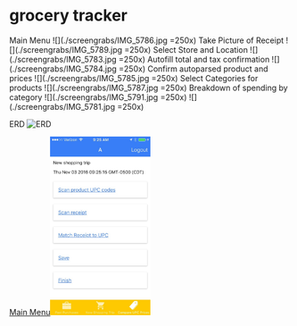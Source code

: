 # grocery tracker



Main Menu
![](./screengrabs/IMG_5786.jpg =250x)
Take Picture of Receipt
![](./screengrabs/IMG_5789.jpg =250x)
Select Store and Location
![](./screengrabs/IMG_5783.jpg =250x)
Autofill total and tax confirmation
![](./screengrabs/IMG_5784.jpg =250x)
Confirm autoparsed product and prices
![](./screengrabs/IMG_5785.jpg =250x)
Select Categories for products
![](./screengrabs/IMG_5787.jpg =250x)
Breakdown of spending by category
![](./screengrabs/IMG_5791.jpg =250x)
![](./screengrabs/IMG_5781.jpg =250x)

ERD
![ERD](/ERD/ERD.png?raw=true "ERD")



[Main Menu](/screengrabs/IMG_5786.jpg)<img src="/screengrabs/IMG_5786.jpg" height="320">
